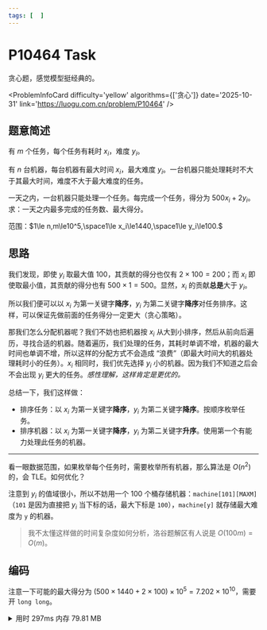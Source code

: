 ```yaml
---
tags: [  ]
---
```


# P10464 Task

贪心题，感觉模型挺经典的。

<ProblemInfoCard
  difficulty='yellow'
  algorithms={['贪心']}
  date='2025-10-31'
  link='https://luogu.com.cn/problem/P10464'
/>

## 题意简述

有 $m$ 个任务，每个任务有耗时 $x_i$，难度 $y_i$。

有 $n$ 台机器，每台机器有最大时间 $x_i$，最大难度 $y_i$。一台机器只能处理耗时不大于其最大时间，难度不大于最大难度的任务。

一天之内，一台机器只能处理一个任务。每完成一个任务，得分为 $500x_i+2y_i$。求：一天之内最多完成的任务数、最大得分。

范围：$1\le n,m\le10^5,\space1\le x_i\le1440,\space1\le y_i\le100.$

## 思路

我们发现，即使 $y_i$ 取最大值 $100$，其贡献的得分也仅有 $2\times100=200$；而 $x_i$ 即使取最小值，其贡献的得分也有 $500\times1=500$。显然，$x_i$ 的贡献**总是**大于 $y_i$。

所以我们便可以以 $x_i$ 为第一关键字**降序**，$y_i$ 为第二关键字**降序**对任务排序。这样，可以保证先做前面的任务得分一定更大（贪心策略）。

那我们怎么分配机器呢？我们不妨也把机器按 $x_i$ 从大到小排序，然后从前向后遍历，寻找合适的机器。随着遍历，我们处理的任务，其耗时单调不增，机器的最大时间也单调不增，所以这样的分配方式不会造成 “浪费”（即最大时间大的机器处理耗时小的任务）。$x_i$ 相同时，我们优先选择 $y_i$ 小的机器。因为我们不知道之后会不会出现 $y_i$ 更大的任务。*感性理解，这样肯定是更优的。*

总结一下，我们这样做：

- 排序任务：以 $x_i$ 为第一关键字**降序**，$y_i$ 为第二关键字**降序**。按顺序枚举任务。
- 排序机器：以 $x_i$ 为第一关键字**降序**，$y_i$ 为第二关键字**升序**。使用第一个有能力处理此任务的机器。

---

看一眼数据范围，如果枚举每个任务时，需要枚举所有机器，那么算法是 $O(n^2)$ 的，会 TLE。如何优化？

注意到 $y_i$ 的值域很小，所以不妨用一个 $100$ 个桶存储机器：`machine[101][MAXM]`（`101` 是因为直接把 $y_i$ 当下标的话，最大下标是 `100`），`machine[y]` 就存储最大难度为 `y` 的机器。

> 我不太懂这样做的时间复杂度如何分析，洛谷题解区有人说是 $O(100m)=O(m)$。

## 编码

注意一下可能的最大得分为 $(500\times1440+2\times100)\times10^5=7.202\times10^{10}$，需要开 `long long`。

<details>
<summary>用时 297ms 内存 79.81 MB</summary>
```cpp showLineNumbers
/*
* P10464 Task
*/
#include <bits/stdc++.h>
using namespace std;
const int MAXM = 1e5, MAXN = 1e5;
// x=耗时, y=难度
struct Task {
    int x, y;
    bool operator<(const Task& another) {
        if (x != another.x) return x > another.x;
        return y > another.y;
    }
} task[MAXM];
struct Machine {
    int x, y;
    bool operator<(const Machine& another) {
        if (x != another.x) return x > another.x;
        return y < another.y;
    }
} machine[101][MAXN];
bool isUsed[101][MAXN];
int machineCnt[101];

int main() {
    int n, m, x, y;
    cin >> n >> m;
    for (int i = 0; i < n; i++) {
        cin >> x >> y;
        machine[y][machineCnt[y]].x = x;
        machine[y][machineCnt[y]++].y = y;
    }
    for (int i = 0; i < m; i++) cin >> task[i].x >> task[i].y;
    sort(task, task + m);
    for (int i = 1; i <= 100; i++) {
        sort(machine[i], machine[i] + machineCnt[i]);
    }
    unsigned long long cnt = 0, benefit = 0;
    bool isCompleted;
    for (int i = 0; i < m; i++) { // Task
        isCompleted = false;
        for (int j = task[i].y; j <= 100; j++) { // Bucket
            for (int k = 0; k < machineCnt[j]; k++) { // Machine
                if (isUsed[j][k]) continue;
                if (machine[j][k].x >= task[i].x && machine[j][k].y >= task[i].y) {
                    cnt++, benefit += task[i].x * 500 + task[i].y * 2;
                    isUsed[j][k] = true;
                    isCompleted = true;
                    break;
                }
            }
            if (isCompleted) break;
        }
    }
    cout << cnt << ' ' << benefit << '\n';
    return 0;
}
```
</details>